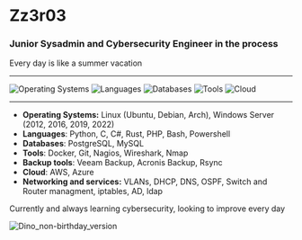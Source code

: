 # Zz3r03
### Junior Sysadmin and Cybersecurity Engineer in the process
Every day is like a summer vacation

---

![Operating Systems](https://img.shields.io/badge/OS-Linux%20%7C%20Windows%20Server-blue.svg)
![Languages](https://img.shields.io/badge/Languages-Python%20%7C%20C%20%7C%20C%23%20%7C%20Rust%20%7C%20PHP%20%7C%20Bash%20%7C%20Powershell-blue.svg)
![Databases](https://img.shields.io/badge/Databases-PostgreSQL%20%7C%20MySQL.svg)
![Tools](https://img.shields.io/badge/Tools-Docker%20%7C%20Git-blue.svg)
![Cloud](https://img.shields.io/badge/Cloud-AWS%20%7C%20Azure%20%7C%20GCS-blue.svg)

---

- **Operating Systems:** Linux (Ubuntu, Debian, Arch), Windows Server (2012, 2016, 2019, 2022)
- **Languages**: Python, C, C#, Rust, PHP, Bash, Powershell
- **Databases**: PostgreSQL, MySQL
- **Tools**: Docker, Git, Nagios, Wireshark, Nmap
- **Backup tools**: Veeam Backup, Acronis Backup, Rsync
- **Cloud**: AWS, Azure
- **Networking and services:** VLANs, DHCP, DNS, OSPF, Switch and Router managment, iptables, AD, ldap

Currently and always learning cybersecurity, looking to improve every day



![Dino_non-birthday_version](https://github.com/Zz3r03/Zz3r03/assets/84497899/408d2884-c77e-4110-ba3d-217ff2240fb8)
